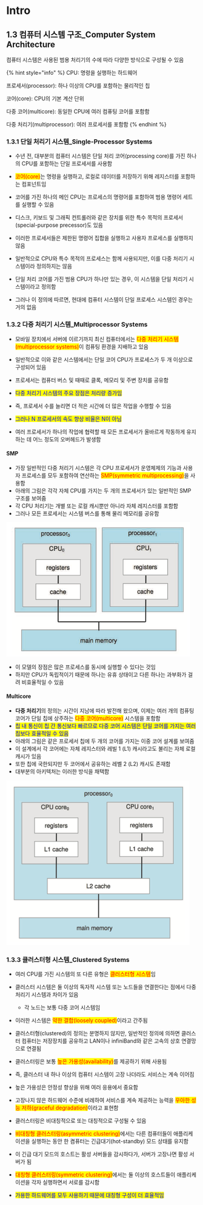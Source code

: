 # Intro

## 1.3 컴퓨터 시스템 구조\_Computer System Architecture

컴퓨터 시스템은 사용된 범용 처리기의 수에 따라 다양한 방식으로 구성될 수 있음

{% hint style="info" %}
CPU: 명령을 실행하는 하드웨어&#x20;

프로세서(processor): 하나 이상의 CPU를 포함하는 물리적인 칩&#x20;

코어(core): CPU의 기본 계산 단위&#x20;

다중 코어(multicore): 동일한 CPU에 여러 컴퓨팅 코어를 포함함&#x20;

다중 처리기(multiprocessor): 여러 프로세서를 포함함
{% endhint %}

### 1.3.1 단일 처리기 시스템\_Single-Processor Systems

* 수년 전, 대부분의 컴퓨터 시스템은 단일 처리 코어(processing core)를 가진 하나의 CPU를 포함하는 단일 프로세서를 사용함
* <mark style="color:red;">코어(core)</mark>는 명령을 실행하고, 로컬로 데이터를 저장하기 위해 레지스터를 포함하는 컴포넌트임
* 코어를 가진 하나의 메인 CPU는 프로세스의 명령어를 포함하여 범용 명령어 세트를 실행할 수 있음



* 디스크, 키보드 및 그래픽 컨트롤러와 같은 장치를 위한 특수 목적의 프로세서(special-purpose precessor)도 있음
* 이러한 프로세서들은 제한된 명령어 집합을 실행하고 사용자 프로세스를 실행하지 않음



* 일반적으로 CPU와 특수 목적의 프로세스는 함께 사용되지만, 이를 다중 처리기 시스템이라 정의하지는 않음
* 단일 처리 코어를 가진 범용 CPU가 하나만 있는 경우, 이 시스템을 단일 처리기 시스템이라고 정의함
* 그러나 이 정의에 따르면, 현대에 컴퓨터 시스템이 단일 프로세스 시스템인 경우는 거의 없음

### 1.3.2 다중 처리기 시스템\_Multiprocessor Systems

* 모바일 장치에서 서버에 이르기까지 최신 컴퓨터에서는 <mark style="color:red;">다중 처리기 시스템(multiprocessor systems)</mark>이 컴퓨팅 환경을 지배하고 있음
* 일반적으로 이와 같은 시스템에서는 단일 코어 CPU가 프로세스가 두 개 이상으로 구성되어 있음
* 프로세서는 컴퓨터 버스 및 때때로 클록, 메모리 및 주변 장치를 공유함



* <mark style="color:blue;">다중 처리기 시스템의 주요 장점은 처리량 증가임</mark>
* 즉, 프로세서 수를 늘리면 더 적은 시간에 더 많은 작업을 수행할 수 있음
* <mark style="color:blue;">그러나 N 프로세서의 속도 향상 비율은 N이 아님</mark>
* 여러 프로세서가 하나의 작업에 협력할 때 모든 프로세서가 올바르게 작동하게 유지하는 데 어느 정도의 오버헤드가 발생함

#### SMP

* 가장 일반적인 다중 처리기 시스템은 각 CPU 프로세서가 운영체제의 기능과 사용자 프로세스를 모두 포함하여 연산하는 <mark style="color:red;">SMP(symmetric multiprocessing)</mark>을 사용함
* 아래의 그림은 각각 자체 CPU를 가지는 두 개의 프로세서가 있는 일반적인 SMP 구조를 보여줌
* 각 CPU 처리기는 개별 또는 로컬 캐시뿐만 아니라 자체 레지스터를 포함함
* 그러나 모든 프로세서는 시스템 버스를 통해 물리 메모리를 공유함

![symmetric multiprocessing architecture](<../../.gitbook/assets/Screen Shot 2022-02-06 at 10.28.12 PM.png>)

* 이 모델의 장점은 많은 프로세스를 동시에 실행할 수 있다는 것임
* 하지만 CPU가 독립적이기 때문에 하나는 유휴 상태이고 다른 하나는 과부화가 걸려 비효율적일 수 있음

#### Multicore

* **다중 처리기**의 정의는 시간이 지남에 따라 발전해 왔으며, 이제는 여러 개의 컴퓨팅 코어가 단일 칩에 상주하는 <mark style="color:red;">다중 코어(multicore)</mark> 시스템을 포함함
* <mark style="color:blue;">칩 내 통신이 칩 간 통신보다 빠르므로 다중 코어 시스템은 단일 코어를 가지는 여러 칩보다 효율적일 수 있음</mark>
* 아래의 그림은 같은 프로세서 칩에 두 개의 코어를 가지는 이중 코어 설계를 보여줌
* 이 설계에서 각 코어에는 자체 레지스터와 레빌 1 (L1) 캐시라고도 불리는 자체 로컬 캐시가 있음
* 또한 칩에 국한되지만 두 코어에서 공유하는 레벨 2 (L2) 캐시도 존재함
* 대부분의 아키텍처는 이러한 방식을 채택함

![](../../.gitbook/assets/Untitled-20.png)

### 1.3.3 클러스터형 시스템\_Clustered Systems

* 여러 CPU를 가진 시스템의 또 다른 유형은 <mark style="color:red;">클러스터형 시스템</mark>임
* 클러스터 시스템은 둘 이상의 독자적 시스템 또는 노드들을 연결한다는 점에서 다중 처리기 시스템과 차이가 있음
  * 각 노드는 보통 다중 코어 시스템임
* 이러한 시스템은 <mark style="color:red;">약한 결합(loosely coupled)</mark>이라고 간주됨
* 클러스터형(clustered)의 정의는 분명하지 않지만, 일반적인 정의에 의하면 클러스터 컴퓨터는 저장장치를 공유하고 LAN이나 infiniBand와 같은 고속의 상호 연결망으로 연결됨



* 클러스터링은 보통 <mark style="color:red;">높은 가용성(availability)</mark>를 제공하기 위해 사용됨
* 즉, 클러스터 내 하나 이상의 컴퓨터 시스템이 고장 나더라도 서비스는 계속 이어짐
* 높은 가용성은 안정성 향상을 위해 여러 응용에서 중요함
* 고장나지 않은 하드웨어 수준에 비례하여 서비스를 계속 제공하는 능력을 <mark style="color:red;">우아한 성능 저하(graceful degradation)</mark>이라고 표현함



* 클러스터링은 비대칭적으로 또는 대칭적으로 구성될 수 있음
* <mark style="color:red;">비대칭형 클러스터링(asymmetric clustering)</mark>에서는 다른 컴퓨터들이 애플리케이션을 실행하는 동안 한 켬퓨터는 긴급대기(hot-standby) 모드 상태를 유지함
* 이 긴급 대기 모드의 호스트는 활성 서버들을 감시하다가, 서버가 고장나면 활성 서버가 됨
* <mark style="color:red;">대칭형 클러스터링(symmetric clustering)</mark>에서는 둘 이상의 호스트들이 애플리케이션을 각자 실행하면서 서로를 감시함
* <mark style="color:blue;">가용한 하드웨어를 모두 사용하기 때문에 대칭형 구성이 더 효율적임</mark>
